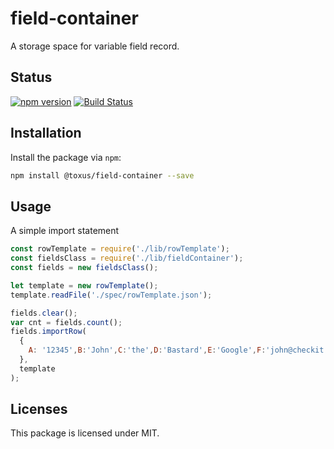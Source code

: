 # field-container

A storage space for variable field record.

## Status

[![npm version][npm-image]][npm-url]
[![Build Status](https://travis-ci.org/toxus/field-container.svg?branch=master)](https://travis-ci.org/toxus/field-container)

## Installation

Install the package via `npm`:

```sh
npm install @toxus/field-container --save
```

## Usage

A simple import statement

```js
const rowTemplate = require('./lib/rowTemplate');
const fieldsClass = require('./lib/fieldContainer');
const fields = new fieldsClass();

let template = new rowTemplate();
template.readFile('./spec/rowTemplate.json');

fields.clear();
var cnt = fields.count();
fields.importRow(
  {
    A: '12345',B:'John',C:'the',D:'Bastard',E:'Google',F:'john@checkit.com',G:'0612345678',H:'',I:'Nowhere',J:'1234', K:'1017TE',L:'Amsterdam',M:'nl'
  },
  template
);
```

## Licenses

This package is licensed under MIT. 

[npm-image]: https://img.shields.io/npm/v/google-libphonenumber.svg?style=flat-square
[npm-url]: https://npmjs.org/package/google-libphonenumber
[travis-image]: https://img.shields.io/travis/seegno/google-libphonenumber.svg?style=flat-square
[travis-url]: https://travis-ci.org/seegno/google-libphonenumber

